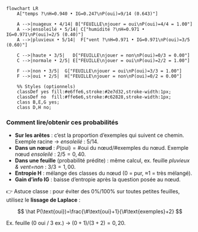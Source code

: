 ```mermaid
flowchart LR
    A["temps ?\nH=0.940 • IG=0.247\nP(oui)=9/14 (0.643)"]

    A -->|nuageux • 4/14| B["FEUILLE\njouer = oui\nP(oui)=4/4 = 1.00"]
    A -->|ensoleilé • 5/14| C["humidité ?\nH=0.971 • IG=0.971\nP(oui)=2/5 (0.40)"]
    A -->|pluvieux • 5/14|  F["vent ?\nH=0.971 • IG=0.971\nP(oui)=3/5 (0.60)"]

    C -->|haute • 3/5|   D["FEUILLE\njouer = non\nP(oui)=0/3 = 0.00"]
    C -->|normale • 2/5| E["FEUILLE\njouer = oui\nP(oui)=2/2 = 1.00"]

    F -->|non • 3/5|  G["FEUILLE\njouer = oui\nP(oui)=3/3 = 1.00"]
    F -->|oui • 2/5|  H["FEUILLE\njouer = non\nP(oui)=0/2 = 0.00"]

    %% Styles (optionnels)
    classDef yes fill:#e6ffe6,stroke:#2e7d32,stroke-width:1px;
    classDef no  fill:#ffe6e6,stroke:#c62828,stroke-width:1px;
    class B,E,G yes;
    class D,H no;
```

### Comment lire/obtenir ces probabilités

* **Sur les arêtes** : c’est la proportion d’exemples qui suivent ce chemin.
  Exemple racine → *ensoleilé* : $5/14$.
* **Dans un nœud** : $P(\text{oui}) = \#\text{oui du nœud} / \#\text{exemples du nœud}$.
  Exemple nœud *ensoleilé* : $2/5 = 0{,}40$.
* **Dans une feuille** (probabilité prédite) : même calcul, ex. feuille *pluvieux & vent=non* : $3/3=1{,}00$.
* **Entropie H** : mélange des classes du nœud (0 = pur, ≈1 = très mélangé).
* **Gain d’info IG** : baisse d’entropie après la question posée au nœud.

👉 Astuce classe : pour éviter des 0%/100% sur toutes petites feuilles, utilisez le **lissage de Laplace** :

$$
\hat P(\text{oui})=\frac{\#\text{oui}+1}{\#\text{exemples}+2}
$$

Ex. feuille (0 oui / 3 ex.) → $(0+1)/(3+2)=0{,}20$.
